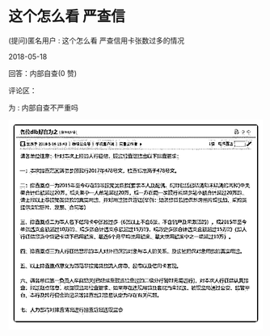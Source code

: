 # 这个怎么看 严查信

(提问)匿名用户 : 这个怎么看 严查信用卡张数过多的情况

2018-05-18

回答：内部自查(0 赞)

评论区：

为 : 内部自查不严重吗

![image](img/Image_154.png)